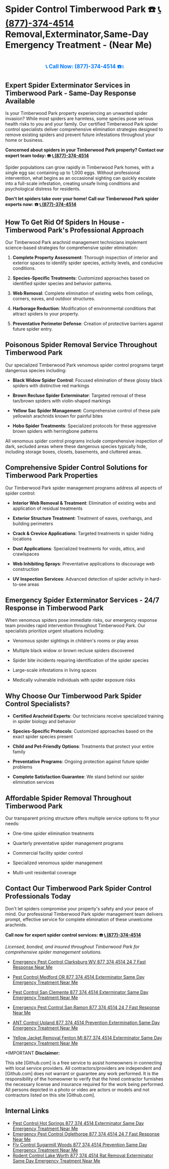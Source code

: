 # Spider Control Timberwood Park ☎️ [📞 (877)-374-4514](https://pest-control-4514.netlify.app) Removal,Exterminator,Same-Day Emergency Treatment - (Near Me)
# 

<p align="center" style="font-size: 1.2em; font-weight: bold; margin: 20px 0;">
  <a href="https://pest-control-4514.netlify.app" target="_blank" style="color: #007BFF; text-decoration: none;">📞 Call Now: (877)-374-4514 ☎️💧</a>
</p>

## Expert Spider Exterminator Services in Timberwood Park - Same-Day Response Available

Is your Timberwood Park property experiencing an unwanted spider invasion? While most spiders are harmless, some species pose serious health risks to you and your family. Our certified Timberwood Park spider control specialists deliver comprehensive elimination strategies designed to remove existing spiders and prevent future infestations throughout your home or business.

**Concerned about spiders in your Timberwood Park property? Contact our expert team today: ☎️ [📞 (877)-374-4514](https://pest-control-4514.netlify.app)**

Spider populations can grow rapidly in Timberwood Park homes, with a single egg sac containing up to 1,000 eggs. Without professional intervention, what begins as an occasional sighting can quickly escalate into a full-scale infestation, creating unsafe living conditions and psychological distress for residents.

**Don't let spiders take over your home! Call our Timberwood Park spider experts now: ☎️ [📞 (877)-374-4514](https://pest-control-4514.netlify.app)**

## How To Get Rid Of Spiders In House - Timberwood Park's Professional Approach

Our Timberwood Park arachnid management technicians implement science-based strategies for comprehensive spider elimination:

1. **Complete Property Assessment**: Thorough inspection of interior and exterior spaces to identify spider species, activity levels, and conducive conditions.

2. **Species-Specific Treatments**: Customized approaches based on identified spider species and behavior patterns.

3. **Web Removal**: Complete elimination of existing webs from ceilings, corners, eaves, and outdoor structures.

4. **Harborage Reduction**: Modification of environmental conditions that attract spiders to your property.

5. **Preventative Perimeter Defense**: Creation of protective barriers against future spider entry.

## Poisonous Spider Removal Service Throughout Timberwood Park

Our specialized Timberwood Park venomous spider control programs target dangerous species including:

- **Black Widow Spider Control**: Focused elimination of these glossy black spiders with distinctive red markings

- **Brown Recluse Spider Exterminator**: Targeted removal of these tan/brown spiders with violin-shaped markings

- **Yellow Sac Spider Management**: Comprehensive control of these pale yellowish arachnids known for painful bites

- **Hobo Spider Treatments**: Specialized protocols for these aggressive brown spiders with herringbone patterns

All venomous spider control programs include comprehensive inspection of dark, secluded areas where these dangerous species typically hide, including storage boxes, closets, basements, and cluttered areas.

## Comprehensive Spider Control Solutions for Timberwood Park Properties

Our Timberwood Park spider management programs address all aspects of spider control:

- **Interior Web Removal & Treatment**: Elimination of existing webs and application of residual treatments

- **Exterior Structure Treatment**: Treatment of eaves, overhangs, and building perimeters

- **Crack & Crevice Applications**: Targeted treatments in spider hiding locations

- **Dust Applications**: Specialized treatments for voids, attics, and crawlspaces

- **Web Inhibiting Sprays**: Preventative applications to discourage web construction

- **UV Inspection Services**: Advanced detection of spider activity in hard-to-see areas

## Emergency Spider Exterminator Services - 24/7 Response in Timberwood Park

When venomous spiders pose immediate risks, our emergency response team provides rapid intervention throughout Timberwood Park. Our specialists prioritize urgent situations including:

- Venomous spider sightings in children's rooms or play areas

- Multiple black widow or brown recluse spiders discovered

- Spider bite incidents requiring identification of the spider species

- Large-scale infestations in living spaces

- Medically vulnerable individuals with spider exposure risks

## Why Choose Our Timberwood Park Spider Control Specialists?

- **Certified Arachnid Experts**: Our technicians receive specialized training in spider biology and behavior

- **Species-Specific Protocols**: Customized approaches based on the exact spider species present

- **Child and Pet-Friendly Options**: Treatments that protect your entire family

- **Preventative Programs**: Ongoing protection against future spider problems

- **Complete Satisfaction Guarantee**: We stand behind our spider elimination services

## Affordable Spider Removal Throughout Timberwood Park

Our transparent pricing structure offers multiple service options to fit your needs:

- One-time spider elimination treatments

- Quarterly preventative spider management programs

- Commercial facility spider control

- Specialized venomous spider management

- Multi-unit residential coverage

## Contact Our Timberwood Park Spider Control Professionals Today

Don't let spiders compromise your property's safety and your peace of mind. Our professional Timberwood Park spider management team delivers prompt, effective service for complete elimination of these unwelcome arachnids.

**Call now for expert spider control services: ☎️ [📞 (877)-374-4514](https://pest-control-4514.netlify.app)**

*Licensed, bonded, and insured throughout Timberwood Park for comprehensive spider management solutions.*


- [Emergency Pest Control Clarksburg WV 877 374 4514 24 7 Fast Response Near Me](https://github.com/allyoucaneatsushiin/pest-control/blob/main/Emergency-Pest-Control-Clarksburg-WV-877-374-4514-24-7-Fast-Response-Near-Me.md)
- [Pest Control Medford OR 877 374 4514 Exterminator Same Day Emergency Treatment Near Me](https://github.com/allyoucaneatsushiin/pest-control/blob/main/Pest-Control-Medford-OR-877-374-4514-Exterminator-Same-Day-Emergency-Treatment-Near-Me.md)
- [Pest Control San Clemente 877 374 4514 Exterminator Same Day Emergency Treatment Near Me](https://github.com/allyoucaneatsushiin/pest-control/blob/main/Pest-Control-San-Clemente-877-374-4514-Exterminator-Same-Day-Emergency-Treatment-Near-Me.md)


- [Emergency Pest Control San Ramon 877 374 4514 24 7 Fast Response Near Me](https://github.com/allyoucaneatsushiin/pest-control/blob/main/Emergency-Pest-Control-San-Ramon-877-374-4514-24-7-Fast-Response-Near-Me.md)
- [ANT Control Upland 877 374 4514 Prevention Extermination Same Day Emergency Treatment Near Me](https://github.com/allyoucaneatsushiin/pest-control/blob/main/ANT-Control-Upland-877-374-4514-Prevention-Extermination-Same-Day-Emergency-Treatment-Near-Me.md)
- [Yellow Jacket Removal Fenton MI 877 374 4514 Exterminator Same Day Emergency Treatment Near Me](https://github.com/allyoucaneatsushiin/pest-control/blob/main/Yellow-Jacket-Removal-Fenton-MI-877-374-4514-Exterminator-Same-Day-Emergency-Treatment-Near-Me.md)


*IMPORTANT **Disclaimer:**  

This site [Github.com] is a free service to assist homeowners in connecting with local service providers. All contractors/providers are independent and [Github.com] does not warrant or guarantee any work performed. It is the responsibility of the homeowner to verify that the hired contractor furnishes the necessary license and insurance required for the work being performed. All persons depicted in a photo or video are actors or models and not contractors listed on this site [Github.com].


## Internal Links
- [Pest Control Hot Springs 877 374 4514 Exterminator Same Day Emergency Treatment Near Me](https://github.com/allyoucaneatsushiin/pest-control/blob/main/Pest-Control-Hot-Springs-877-374-4514-Exterminator-Same-Day-Emergency-Treatment-Near-Me.md)
- [Emergency Pest Control Oglethorpe 877 374 4514 24 7 Fast Response Near Me](https://github.com/allyoucaneatsushiin/pest-control/blob/main/Emergency-Pest-Control-Oglethorpe-877-374-4514-24-7-Fast-Response-Near-Me.md)
- [Fly Control Sugarmill Woods 877 374 4514 Prevention Same Day Emergency Treatment Near Me](https://github.com/allyoucaneatsushiin/pest-control/blob/main/Fly-Control-Sugarmill-Woods-877-374-4514-Prevention-Same-Day-Emergency-Treatment-Near-Me.md)
- [Rodent Control Lake Worth 877 374 4514 Rat Removal Exterminator Same Day Emergency Treatment Near Me](https://github.com/allyoucaneatsushiin/pest-control/blob/main/Rodent-Control-Lake-Worth-877-374-4514-Rat-Removal-Exterminator-Same-Day-Emergency-Treatment-Near-Me.md)
